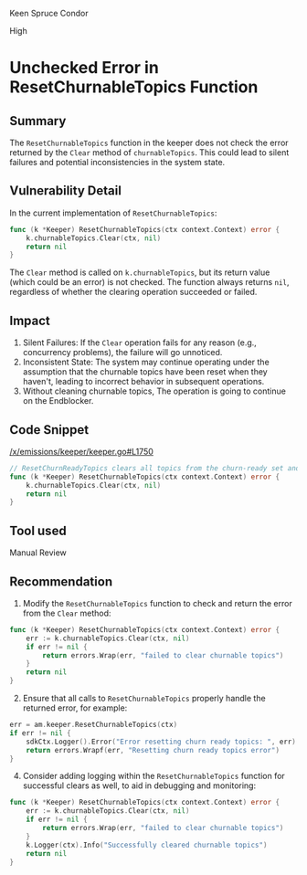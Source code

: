 Keen Spruce Condor

High

# Unchecked Error in ResetChurnableTopics Function

## Summary

The `ResetChurnableTopics` function in the keeper does not check the error returned by the `Clear` method of `churnableTopics`. This could lead to silent failures and potential inconsistencies in the system state.

## Vulnerability Detail

In the current implementation of `ResetChurnableTopics`:

```go
func (k *Keeper) ResetChurnableTopics(ctx context.Context) error {
    k.churnableTopics.Clear(ctx, nil)
    return nil
}
```

The `Clear` method is called on `k.churnableTopics`, but its return value (which could be an error) is not checked. The function always returns `nil`, regardless of whether the clearing operation succeeded or failed.

## Impact

1. Silent Failures: If the `Clear` operation fails for any reason (e.g., concurrency problems), the failure will go unnoticed.
2. Inconsistent State: The system may continue operating under the assumption that the churnable topics have been reset when they haven't, leading to incorrect behavior in subsequent operations.
3. Without cleaning churnable topics, The operation is going to continue on the Endblocker. 

## Code Snippet

[/x/emissions/keeper/keeper.go#L1750](https://github.com/sherlock-audit/2024-06-allora/blob/main/allora-chain/x/emissions/keeper/keeper.go#L1750)

```go
// ResetChurnReadyTopics clears all topics from the churn-ready set and resets related states.
func (k *Keeper) ResetChurnableTopics(ctx context.Context) error {
	k.churnableTopics.Clear(ctx, nil)
	return nil
}
```

## Tool used

Manual Review

## Recommendation

1. Modify the `ResetChurnableTopics` function to check and return the error from the `Clear` method:

```go
func (k *Keeper) ResetChurnableTopics(ctx context.Context) error {
    err := k.churnableTopics.Clear(ctx, nil)
    if err != nil {
        return errors.Wrap(err, "failed to clear churnable topics")
    }
    return nil
}
```

2. Ensure that all calls to `ResetChurnableTopics` properly handle the returned error, for example:

```go
err = am.keeper.ResetChurnableTopics(ctx)
if err != nil {
    sdkCtx.Logger().Error("Error resetting churn ready topics: ", err)
    return errors.Wrapf(err, "Resetting churn ready topics error")
}
```

4. Consider adding logging within the `ResetChurnableTopics` function for successful clears as well, to aid in debugging and monitoring:

```go
func (k *Keeper) ResetChurnableTopics(ctx context.Context) error {
    err := k.churnableTopics.Clear(ctx, nil)
    if err != nil {
        return errors.Wrap(err, "failed to clear churnable topics")
    }
    k.Logger(ctx).Info("Successfully cleared churnable topics")
    return nil
}
```